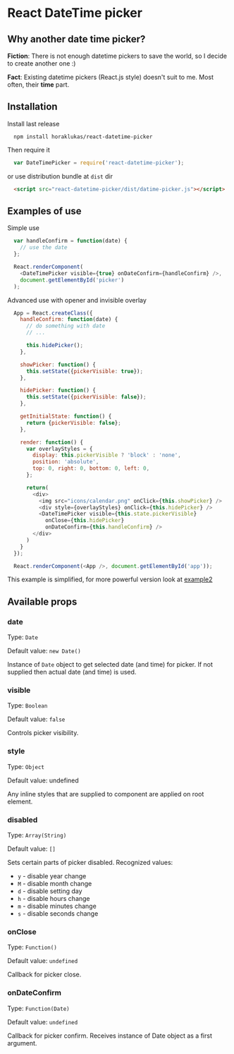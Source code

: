 # React DateTime picker

## Why another date time picker? ##

**Fiction**: There is not enough datetime pickers to save the world, so I decide to create another one :)

**Fact**: Existing datetime pickers (React.js style) doesn't suit to me. Most often, their **time** part.

## Installation ##

Install last release

```
  npm install horaklukas/react-datetime-picker
```

Then require it

```javascript
  var DateTimePicker = require('react-datetime-picker');
```

or use distribution bundle at `dist` dir

```html
  <script src="react-datetime-picker/dist/datime-picker.js"></script>
```

## Examples of use ##

Simple use

```javascript
  var handleConfirm = function(date) {
    // use the date
  };

  React.renderComponent(
    <DateTimePicker visible={true} onDateConfirm={handleConfirm} />,
    document.getElementById('picker')
  );
```

Advanced use with opener and invisible overlay

```javascript
  App = React.createClass({
    handleConfirm: function(date) {
      // do something with date
      // ...

      this.hidePicker();
    },

    showPicker: function() {
      this.setState({pickerVisible: true});
    },

    hidePicker: function() {
      this.setState({pickerVisible: false});
    },

    getInitialState: function() {
      return {pickerVisible: false};
    },

    render: function() {
      var overlayStyles = {
        display: this.pickerVisible ? 'block' : 'none',
        position: 'absolute',
        top: 0, right: 0, bottom: 0, left: 0,
      };

      return(
        <div>
          <img src="icons/calendar.png" onClick={this.showPicker} />
          <div style={overlayStyles} onClick={this.hidePicker} />
          <DateTimePicker visible={this.state.pickerVisible}
            onClose={this.hidePicker}
            onDateConfirm={this.handleConfirm} />
        </div>
      )
    }
  });

  React.renderComponent(<App />, document.getElementById('app'));

```

This example is simplified, for more powerful version look at [example2](examples/example2.html)

## Available props ##

### date ###

Type: `Date`

Default value: `new Date()`

Instance of `Date` object to get selected date (and time) for picker. If not
supplied then actual date (and time) is used.

### visible ###

Type: `Boolean`

Default value: `false`

Controls picker visibility.

### style ###

Type: `Object`

Default value: undefined

Any inline styles that are supplied to component are applied on root element.

### disabled ###

Type: `Array(String)`

Default value: `[]`

Sets certain parts of picker disabled.
Recognized values:

* `y` - disable year change
* `M` - disable month change
* `d` - disable setting day
* `h` - disable hours change
* `m` - disable minutes change
* `s` - disable seconds change

### onClose ###

Type: `Function()`

Default value: `undefined`

Callback for picker close.

### onDateConfirm ###

Type: `Function(Date)`

Default value: `undefined`

Callback for picker confirm. Receives instance of Date object as a first
argument.